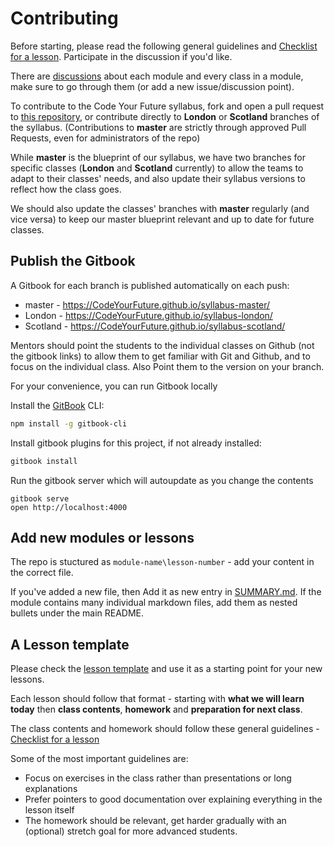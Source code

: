 # Contributing

Before starting, please read the following general guidelines and [Checklist for a lesson](https://github.com/Code-Your-Future/syllabus/issues/9). Participate in the discussion if you'd like.

There are [discussions](https://github.com/Code-Your-Future/syllabus/issues) about each module and every class in a module, make sure to go through them (or add a new issue/discussion point).

To contribute to the Code Your Future syllabus, fork and open a pull request to
[this repository](https://github.com/code-your-future/syllabus), or contribute directly to **London** or **Scotland** branches of the syllabus. (Contributions to **master** are strictly through approved Pull Requests, even for administrators of the repo)

While **master** is the blueprint of our syllabus, we have two branches for specific classes (**London** and **Scotland** currently) to allow the teams to adapt to their classes' needs, and also update their syllabus versions to reflect how the class goes.

We should also update the classes' branches with **master** regularly (and vice versa) to keep our master blueprint relevant and up to date for future classes.

## Publish the Gitbook

A Gitbook for each branch is published automatically on each push:

- master - https://CodeYourFuture.github.io/syllabus-master/
- London - https://CodeYourFuture.github.io/syllabus-london/
- Scotland - https://CodeYourFuture.github.io/syllabus-scotland/

Mentors should point the students to the individual classes on Github (not the gitbook links) to allow them to get familiar with Git and Github, and to focus on the individual class. Also Point them to the version on your branch.

For your convenience, you can run Gitbook locally

Install the [GitBook](https://github.com/GitbookIO/gitbook) CLI:
```bash
npm install -g gitbook-cli
```

Install gitbook plugins for this project, if not already installed:
```bash
gitbook install
```

Run the gitbook server which will autoupdate as you change the contents
```
gitbook serve
open http://localhost:4000
```

## Add new modules or lessons

The repo is stuctured as `module-name\lesson-number` - add your content in the correct file.

If you've added a new file, then Add it as new entry in [SUMMARY.md](https://github.com/Code-Your-Future/syllabus/blob/master/SUMMARY.md).
If the module contains many individual markdown files, add them as nested bullets under the main README.

## A Lesson template
Please check the [lesson template](lesson-template.md) and use it as a starting point for your new lessons.

Each lesson should follow that format - starting with **what we will learn today** then **class contents**, **homework** and **preparation for next class**.

The class contents and homework should follow these general guidelines - [Checklist for a lesson](https://github.com/Code-Your-Future/syllabus/issues/9)

Some of the most important guidelines are:
- Focus on exercises in the class rather than presentations or long explanations
- Prefer pointers to good documentation over explaining everything in the lesson itself
- The homework should be relevant, get harder gradually with an (optional) stretch goal for more advanced students.
